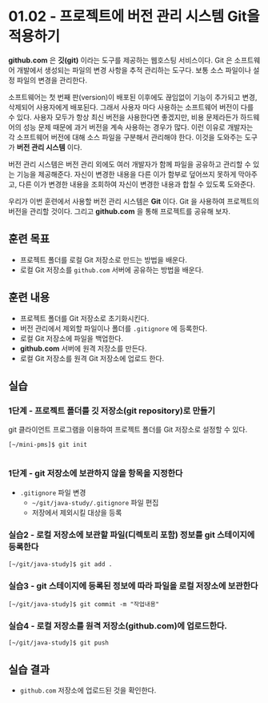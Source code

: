 # 01.02 - 프로젝트에 버전 관리 시스템 Git을 적용하기

**github.com** 은 **깃(git)** 이라는 도구를 제공하는 웹호스팅 서비스이다. Git 은 소프트웨어 개발에서 생성되는 파일의 변경 사항을 추적 관리하는 도구다. 보통 소스 파일이나 설정 파일의 변경을 관리한다. 

소프트웨어는 첫 번째 판(version)이 배포된 이후에도 끊임없이 기능이 추가되고 변경, 삭제되어 사용자에게 배포된다. 그래서 사용자 마다 사용하는 소프트웨어 버전이 다를 수 있다. 사용자 모두가 항상 최신 버전을 사용한다면 좋겠지만, 비용 문제라든가 하드웨어의 성능 문제 때문에 과거 버전을 계속 사용하는 경우가 많다. 이런 이유로 개발자는 각 소프트웨어 버전에 대해 소스 파일을 구분해서 관리해야 한다. 이것을 도와주는 도구가 **버전 관리 시스템** 이다. 

버전 관리 시스템은 버전 관리 외에도 여러 개발자가 함께 파일을 공유하고 관리할 수 있는 기능을 제공해준다. 자신이 변경한 내용을 다른 이가 함부로 덮어쓰지 못하게 막아주고, 다른 이가 변경한 내용을 조회하여 자신이 변경한 내용과 합칠 수 있도록 도와준다. 

우리가 이번 훈련에서 사용할 버전 관리 시스템은 **Git** 이다. Git 을 사용하여 프로젝트의 버전을 관리할 것이다. 그리고 **github.com** 을 통해 프로젝트를 공유해 보자.

## 훈련 목표

- 프로젝트 폴더를 로컬 Git 저장소로 만드는 방법을 배운다.
- 로컬 Git 저장소를 `github.com` 서버에 공유하는 방법을 배운다.

## 훈련 내용

- 프로젝트 폴더를 Git 저장소로 초기화시킨다.
- 버전 관리에서 제외할 파일이나 폴더를 `.gitignore` 에 등록한다.
- 로컬 Git 저장소에 파일을 백업한다.
- **github.com** 서버에 원격 저장소를 만든다.
- 로컬 Git 저장소를 원격 Git 저장소에 업로드 한다.
  
## 실습

### 1단계 - 프로젝트 폴더를 깃 저장소(git repository)로 만들기

git 클라이언트 프로그램을 이용하여 프로젝트 폴더를 Git 저장소로 설정할 수 있다. 
```console
[~/mini-pms]$ git init


```

### 1단계 - git 저장소에 보관하지 않을 항목을 지정한다

- `.gitignore` 파일 변경
  - `~/git/java-study/.gitignore` 파일 편집
  - 저장에서 제외시킬 대상을 등록

### 실습2 - 로컬 저장소에 보관할 파일(디렉토리 포함) 정보를 git 스테이지에 등록한다

```console
[~/git/java-study]$ git add .
```

### 실습3 - git 스테이지에 등록된 정보에 따라 파일을 로컬 저장소에 보관한다

```console
[~/git/java-study]$ git commit -m "작업내용"
```

### 실습4 - 로컬 저장소를 원격 저장소(github.com)에 업로드한다.

```console
[~/git/java-study]$ git push
```

## 실습 결과

- `github.com` 저장소에 업로드된 것을 확인한다.